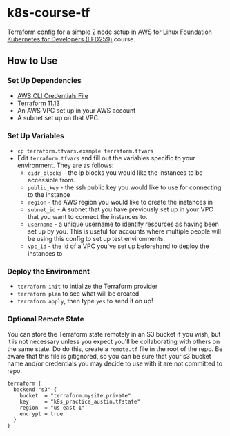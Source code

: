 # k8s-course-tf
Terraform config for a simple 2 node setup in AWS for [Linux Foundation
Kubernetes for
Developers (LFD259)](https://training.linuxfoundation.org/training/kubernetes-for-developers/) course.

## How to Use
### Set Up Dependencies
- [AWS CLI Credentials
  File](https://docs.aws.amazon.com/cli/latest/userguide/cli-chap-configure.html)
- [Terraform 11.13](https://www.terraform.io/downloads.html)
- An AWS VPC set up in your AWS account
- A subnet set up on that VPC.

### Set Up Variables
- `cp terraform.tfvars.example terraform.tfvars`
- Edit `terraform.tfvars` and fill out the variables specific to your
  environment. They are as follows:
  - `cidr_blocks` - the ip blocks you would like the instances to be
    accessible from.
  - `public_key` - the ssh public key you would like to use for
    connecting to the instance
  - `region` - the AWS region you would like to create the instances in
  - `subnet_id` - A subnet that you have previously set up in your VPC
    that you want to connect the instances to.
  - `username` - a unique username to identify resources as having been
    set up by you. This is useful for accounts where multiple people
    will be using this config to set up test environments.
  - `vpc_id` - the id of a VPC you've set up beforehand to deploy the
    instances to

### Deploy the Environment
- `terraform init` to intialize the Terraform provider
- `terraform plan` to see what will be created
- `terraform apply`, then type `yes` to send it on up!


### Optional Remote State
You can store the Terraform state remotely in an S3 bucket if you wish,
but it is not necessary unless you expect you'll be collaborating with
others on the same state. Do do this, create a `remote.tf` file in the
root of the repo. Be aware that this file is gitignored, so you can be
sure that your s3 bucket name and/or credentials you may decide to use
with it are not committed to repo.

```hcl
terraform {
  backend "s3" {
    bucket  = "terraform.mysite.private"
    key     = "k8s_practice_austin.tfstate"
    region  = "us-east-1"
    encrypt = true
  }
}
```
